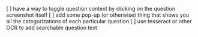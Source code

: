 [ ] have a way to toggle question context by clicking on the question screenshot itself
[ ] add some pop-up (or otherwise) thing that shows you all the categorizations of each particular question
[ ] use tesseract or other OCR to add searchable question text